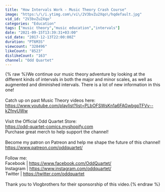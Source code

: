 ```yaml
---
title: "How Intervals Work - Music Theory Crash Course"
image: "https:\/\/i.ytimg.com\/vi\/2V3bvZu2Xqo\/hqdefault.jpg"
vid_id: "2V3bvZu2Xqo"
categories: "Education"
tags: ["music theory","music education","intervals"]
date: "2021-09-15T13:39:31+03:00"
vid_date: "2017-12-13T22:00:00Z"
duration: "PT6M3S"
viewcount: "328496"
likeCount: "8523"
dislikeCount: "163"
channel: "Odd Quartet"
---
```

{% raw %}We continue our music theory adventure by looking at the different kinds of intervals in both the major and minor scales, as well as augmented and diminished intervals. There is a lot of new information in this one!<br /><br />Catch up on past Music Theory videos here:<br /><a rel="nofollow" target="blank" href="https://www.youtube.com/playlist?list=PLbOFSWsKn1a6FAGwbgpTFVv--kZfnyUWw">https://www.youtube.com/playlist?list=PLbOFSWsKn1a6FAGwbgpTFVv--kZfnyUWw</a><br /><br />Visit the Official Odd Quartet Store:<br /><a rel="nofollow" target="blank" href="https://odd-quartet-comics.myshopify.com">https://odd-quartet-comics.myshopify.com</a><br />Purchase great merch to help support the channel!<br /><br />Become my patron on Patreon and help me shape the future of this channel!<br /><a rel="nofollow" target="blank" href="https://www.patreon.com/oddquartet/">https://www.patreon.com/oddquartet/</a><br /><br />Follow me:<br />Facebook | <a rel="nofollow" target="blank" href="https://www.facebook.com/OddQuartet/">https://www.facebook.com/OddQuartet/</a><br />Instagram | <a rel="nofollow" target="blank" href="https://www.instagram.com/oddquartet/">https://www.instagram.com/oddquartet/</a><br />Twitter | <a rel="nofollow" target="blank" href="https://twitter.com/oddquartet">https://twitter.com/oddquartet</a><br /><br />Thank you to Vlogbrothers for their sponsorship of this video.{% endraw %}
